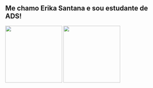 ## Me chamo Erika Santana e sou estudante de ADS!

<div>
  <href a = "https://github.com/erikasntn/erikasntn">
    <img height ="180em" src ="https://github-readme-stats.vercel.app/api?username=erikasntn&show_icons=true&theme=dracula&include_all_commits=true&count_private=true"/>
    <img height ="180em" src ="https://github-readme-stats.vercel.app/api/top-langs/?username=erikasntn&layout=compact&langs_count=168theme=dracula"/>
  </div>
